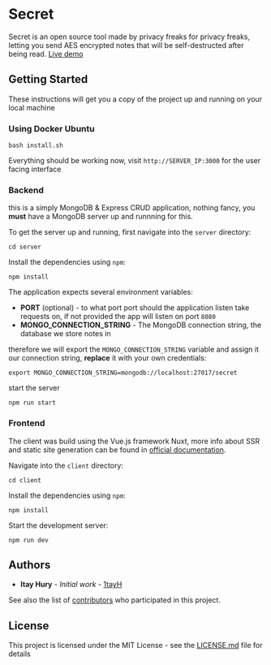 # Secret

Secret is an open source tool made by privacy freaks for privacy freaks, letting you send AES encrypted notes that will be self-destructed after being read. [Live demo](https://secret.huri.biz)

## Getting Started

These instructions will get you a copy of the project up and running on your local machine

### Using Docker Ubuntu

```
bash install.sh
```

Everything should be working now, visit `http://SERVER_IP:3000` for the user facing interface

### Backend

this is a simply MongoDB & Express CRUD application, nothing fancy, you **must** have a MongoDB server up and runnning for this.

To get the server up and running, first navigate into the `server` directory:

```
cd server
```

Install the dependencies using `npm`:

```
npm install
```

The application expects several environment variables:

- **PORT** (optional) - to what port port should the application listen take requests on, if not provided the app will listen on port `8080`
- **MONGO_CONNECTION_STRING** - The MongoDB connection string, the database we store notes in

therefore we will export the `MONGO_CONNECTION_STRING` variable and assign it our connection string, **replace** it with your own credentials:

```
export MONGO_CONNECTION_STRING=mongodb://localhost:27017/secret
```

start the server

```
npm run start
```

### Frontend

The client was build using the Vue.js framework Nuxt, more info about SSR and static site generation can be found in [official documentation](https://nuxtjs.org/guide).

Navigate into the `client` directory:

```
cd client
```

Install the dependencies using `npm`:

```
npm install
```

Start the development server:

```
npm run dev
```

## Authors

- **Itay Hury** - _Initial work_ - [1tayH](https://github.com/1tayH)

See also the list of [contributors](https://github.com/1tayH/secret/contributors) who participated in this project.

## License

This project is licensed under the MIT License - see the [LICENSE.md](LICENSE.md) file for details
